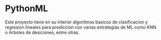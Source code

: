 # PythonML
Este proyecto tiene en su interior algoritmos basicos de clasificacion y regresion lineales para
prediccion con varias estrategias de ML como KNN o Arboles de desiciones, entre otras.
